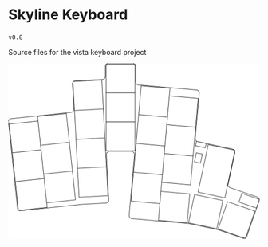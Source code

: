 # Skyline Keyboard   
`v0.8`

Source files for the vista keyboard project

![Current Iteration v0.9](./keyboardOutline.svg)
